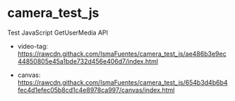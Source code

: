 # camera_test_js

Test JavaScript GetUserMedia API

- video-tag: https://rawcdn.githack.com/IsmaFuentes/camera_test_js/ae486b3e9ec44850805e45a1bde732d456e406d7/index.html

- canvas: https://rawcdn.githack.com/IsmaFuentes/camera_test_js/654b3d4b6b4fec4d1efec05b8cd1c4e8978ca997/canvas/index.html

